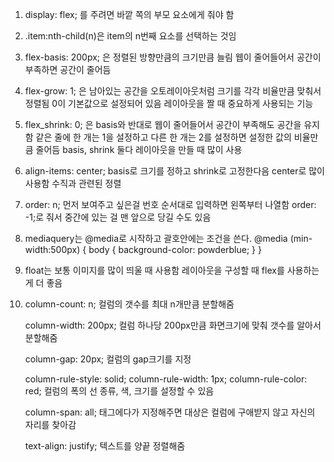 1. display: flex; 를 주려면 바깥 쪽의 부모 요소에게 줘야 함

2. .item:nth-child(n)은 item의 n번째 요소를 선택하는 것임

3. flex-basis: 200px; 은 정렬된 방향만큼의 크기만큼 늘림
    웹이 줄어들어서 공간이 부족하면 공간이 줄어듬

4. flex-grow: 1; 은 남아있는 공간을 오토레이아웃처럼 크기를 각각 비율만큼 맞춰서 정렬됨
    0이 기본값으로 설정되어 있음
    레이아웃을 짤 때 중요하게 사용되는 기능	

5. flex_shrink: 0; 은 basis와 반대로 웹이 줄어들어서 공간이 부족해도 공간을 유지함
    같은 줄에 한 개는 1을 설정하고 다른 한 개는 2를 설정하면 설정한 값의 비율만큼 줄어듬
    basis, shrink 둘다 레이아웃을 만들 때 많이 사용

6. align-items: center;
    basis로 크기를 정하고 shrink로 고정한다음 center로 많이 사용함
    수직과 관련된 정렬

7. order: n;
    먼저 보여주고 싶은걸 번호 순서대로 입력하면 왼쪽부터 나열함
    order: -1;로 줘서 중간에 있는 걸 맨 앞으로 당길 수도 있음

8. mediaquery는 @media로 시작하고 괄호안에는 조건을 쓴다.
    @media (min-width:500px) {
        body {
            background-color: powderblue;
        }
    }

9. float는 보통 이미지를 많이 띄울 때 사용함
    레이아웃을 구성할 때 flex를 사용하는게 더 좋음

10. column-count: n;
    컬럼의 갯수를 최대 n개만큼 분할해줌

    column-width: 200px;
    컬럼 하나당 200px만큼 화면크기에 맞춰 갯수를 알아서 분할해줌

    column-gap: 20px;
    컬럼의 gap크기를 지정
    
    column-rule-style: solid;
    column-rule-width: 1px;
    column-rule-color: red;
    컬럼의 폭의 선 종류, 색, 크기를 설정할 수 있음

    column-span: all;
    태그에다가 지정해주면 대상은 컬럼에 구애받지 않고 자신의 자리를 찾아감
    
    text-align: justify;
    텍스트를 양끝 정렬해줌
